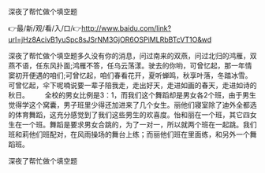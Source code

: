 深夜了帮忙做个填空题

👉最/新/观/看/入/口/👉http://www.baidu.com/link?url=jHz8AcivB1yuSpc8sJSrNM3GjOR6OSPiMLRbBTcVT1O&wd

深夜了帮忙做个填空题多久没有你的消息，问过南来的双燕，问过北归的鸿雁，双燕不语，任东风扑面;鸿雁不答，任乌云荡漾。驶去的你哟，可曾忆起，那一年情窦初开便遇的咱们;可曾忆起，咱们春看花开，夏听蝉鸣，秋享叶落，冬踏冰雪。可曾忆起，伞下呢喃说要一辈子陪我走，走出好天，走进如画的春天，走进如诗的秋日。
　　全校的男女比例是3：1，而我们这个舞蹈却是男女各2个班，由于男生觉得学这个窝囊，男子班里少得还加进来了几个女生。丽他们寝室除了迪外全都选的体育舞蹈，这充分感觉到了我们这些男生的欢喜度。怡和丽在一个班，其它四女生在一个班。舞蹈是要求男女合跳的，为了一对一，所以就两个班在一起跳。我们班和莉他们班配对，在风雨操场的舞台上练；而丽他们班在里面练，和另外一个舞蹈班。


深夜了帮忙做个填空题

